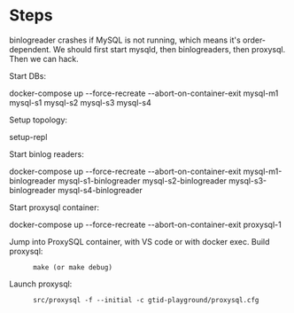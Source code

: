 # Steps

binlogreader crashes if MySQL is not running, which means it's order-dependent. We should first start mysqld, then binlogreaders, then proxysql. Then we can hack.

Start DBs:

  docker-compose up --force-recreate --abort-on-container-exit mysql-m1 mysql-s1 mysql-s2 mysql-s3 mysql-s4

Setup topology:

  setup-repl

Start binlog readers:

  docker-compose up --force-recreate --abort-on-container-exit mysql-m1-binlogreader mysql-s1-binlogreader mysql-s2-binlogreader mysql-s3-binlogreader mysql-s4-binlogreader

Start proxysql container:

  docker-compose up --force-recreate --abort-on-container-exit proxysql-1

Jump into ProxySQL container, with VS code or with docker exec.
Build proxysql:

          make (or make debug)

Launch proxysql:

          src/proxysql -f --initial -c gtid-playground/proxysql.cfg
